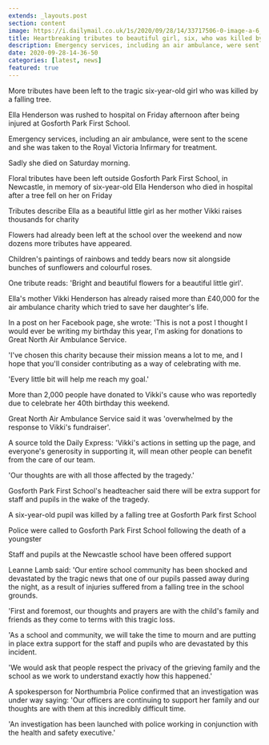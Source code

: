 ```yaml
---
extends: _layouts.post
section: content
image: https://i.dailymail.co.uk/1s/2020/09/28/14/33717506-0-image-a-6_1601299805810.jpg 
title: Heartbreaking tributes to beautiful girl, six, who was killed by falling tree at school 
description: Emergency services, including an air ambulance, were sent to the scene but she died in hospital in Newcastle. Her mother Vikki has raised more than £40,000 for the air ambulance charity 
date: 2020-09-28-14-36-50 
categories: [latest, news] 
featured: true 
--- 
```

More tributes have been left to the tragic six-year-old girl who was killed by a falling tree.

Ella Henderson was rushed to hospital on Friday afternoon after being injured at Gosforth Park First School.

Emergency services, including an air ambulance, were sent to the scene and she was taken to the Royal Victoria Infirmary for treatment.

Sadly she died on Saturday morning.

Floral tributes have been left outside Gosforth Park First School, in Newcastle, in memory of six-year-old Ella Henderson who died in hospital after a tree fell on her on Friday

Tributes describe Ella as a beautiful little girl as her mother Vikki raises thousands for charity

Flowers had already been left at the school over the weekend and now dozens more tributes have appeared.

Children's paintings of rainbows and teddy bears now sit alongside bunches of sunflowers and colourful roses.

One tribute reads: 'Bright and beautiful flowers for a beautiful little girl'.

Ella's mother Vikki Henderson has already raised more than £40,000 for the air ambulance charity which tried to save her daughter's life.

In a post on her Facebook page, she wrote: 'This is not a post I thought I would ever be writing my birthday this year, I'm asking for donations to Great North Air Ambulance Service.

'I've chosen this charity because their mission means a lot to me, and I hope that you'll consider contributing as a way of celebrating with me.

'Every little bit will help me reach my goal.'

More than 2,000 people have donated to Vikki's cause who was reportedly due to celebrate her 40th birthday this weekend. 

Great North Air Ambulance Service said it was 'overwhelmed by the response to Vikki's fundraiser'.

A source told the Daily Express: 'Vikki's actions in setting up the page, and everyone's generosity in supporting it, will mean other people can benefit from the care of our team.

'Our thoughts are with all those affected by the tragedy.'

Gosforth Park First School's headteacher said there will be extra support for staff and pupils in the wake of the tragedy.

A six-year-old pupil was killed by a falling tree at Gosforth Park first School

Police were called to Gosforth Park First School following the death of a youngster

Staff and pupils at the Newcastle school have been offered support

Leanne Lamb said: 'Our entire school community has been shocked and devastated by the tragic news that one of our pupils passed away during the night, as a result of injuries suffered from a falling tree in the school grounds.

'First and foremost, our thoughts and prayers are with the child's family and friends as they come to terms with this tragic loss.

'As a school and community, we will take the time to mourn and are putting in place extra support for the staff and pupils who are devastated by this incident.

'We would ask that people respect the privacy of the grieving family and the school as we work to understand exactly how this happened.'

 

A spokesperson for Northumbria Police confirmed that an investigation was under way saying: 'Our officers are continuing to support her family and our thoughts are with them at this incredibly difficult time.

'An investigation has been launched with police working in conjunction with the health and safety executive.'

